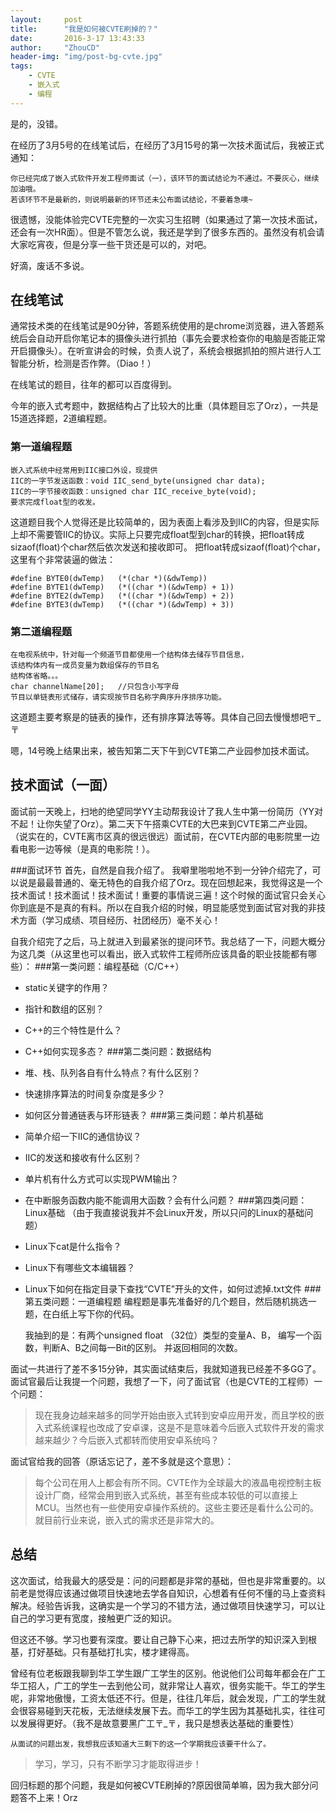 ```yaml
---
layout:     post
title:      "我是如何被CVTE刷掉的？"
date:       2016-3-17 13:43:33
author:     "ZhouCD"
header-img: "img/post-bg-cvte.jpg"
tags:
    - CVTE
    - 嵌入式
    - 编程
---
```


是的，没错。

在经历了3月5号的在线笔试后，在经历了3月15号的第一次技术面试后，我被正式通知：	


    你已经完成了嵌入式软件开发工程师面试（一），该环节的面试结论为不通过。不要灰心，继续加油哦。
    若该环节不是最新的，则说明最新的环节还未公布面试结论，不要着急噢~

很遗憾，没能体验完CVTE完整的一次实习生招聘（如果通过了第一次技术面试，还会有一次HR面）。但是不管怎么说，我还是学到了很多东西的。虽然没有机会请大家吃宵夜，但是分享一些干货还是可以的，对吧。

好滴，废话不多说。

## 在线笔试 ##

通常技术类的在线笔试是90分钟，答题系统使用的是chrome浏览器，进入答题系统后会自动开启你笔记本的摄像头进行抓拍（事先会要求检查你的电脑是否能正常开启摄像头）。在听宣讲会的时候，负责人说了，系统会根据抓拍的照片进行人工智能分析，检测是否作弊。（Diao！）

在线笔试的题目，往年的都可以百度得到。

今年的嵌入式考题中，数据结构占了比较大的比重（具体题目忘了Orz），一共是15道选择题，2道编程题。

### 第一道编程题 ##
	嵌入式系统中经常用到IIC接口外设，现提供  
	IIC的一字节发送函数：void IIC_send_byte(unsigned char data);  
	IIC的一字节接收函数：unsigned char IIC_receive_byte(void);   
	要求完成float型的收发。

这道题目我个人觉得还是比较简单的，因为表面上看涉及到IIC的内容，但是实际上却不需要管IIC的协议。实际上只要完成float型到char的转换，把float转成sizaof(float)个char然后依次发送和接收即可。
把float转成sizaof(float)个char，这里有个非常装逼的做法：
<pre><code>#define BYTE0(dwTemp)   (*(char *)(&dwTemp))
#define BYTE1(dwTemp)   (*((char *)(&dwTemp) + 1))
#define BYTE2(dwTemp)   (*((char *)(&dwTemp) + 2))
#define BYTE3(dwTemp)   (*((char *)(&dwTemp) + 3))
</code></pre>
### 第二道编程题 ##
<pre><code>在电视系统中，针对每一个频道节目都使用一个结构体去储存节目信息，
该结构体内有一成员变量为数组保存的节目名
结构体省略。。。
char channelName[20];	//只包含小写字母
节目以单链表形式储存，请实现按节目名称字典序升序排序功能。</code></pre>
这道题主要考察是的链表的操作，还有排序算法等等。具体自己回去慢慢想吧〒_〒

嗯，14号晚上结果出来，被告知第二天下午到CVTE第二产业园参加技术面试。

## 技术面试（一面）
面试前一天晚上，扫地的绝望同学YY主动帮我设计了我人生中第一份简历（YY对不起！让你失望了Orz）。第二天下午搭乘CVTE的大巴来到CVTE第二产业园。（说实在的，CVTE离市区真的很远很远）面试前，在CVTE内部的电影院里一边看电影一边等候（是真的电影院！）。

###面试环节
首先，自然是自我介绍了。
我噼里啪啦地不到一分钟介绍完了，可以说是最最普通的、毫无特色的自我介绍了Orz。现在回想起来，我觉得这是一个技术面试！技术面试！技术面试！重要的事情说三遍！这个时候的面试官只会关心你到底是不是真的有料。所以在自我介绍的时候，明显能感觉到面试官对我的非技术方面（学习成绩、项目经历、社团经历）毫不关心！

自我介绍完了之后，马上就进入到最紧张的提问环节。我总结了一下，问题大概分为这几类（从这里也可以看出，嵌入式软件工程师所应该具备的职业技能都有哪些）：
###第一类问题：编程基础（C/C++）
- static关键字的作用？
- 指针和数组的区别？
- C++的三个特性是什么？
- C++如何实现多态？
###第二类问题：数据结构
- 堆、栈、队列各自有什么特点？有什么区别？
- 快速排序算法的时间复杂度是多少？
- 如何区分普通链表与环形链表？
###第三类问题：单片机基础
- 简单介绍一下IIC的通信协议？
- IIC的发送和接收有什么区别？
- 单片机有什么方式可以实现PWM输出？
- 在中断服务函数内能不能调用大函数？会有什么问题？
###第四类问题：Linux基础
（由于我直接说我并不会Linux开发，所以只问的Linux的基础问题）

- Linux下cat是什么指令？
- Linux下有哪些文本编辑器？
- Linux下如何在指定目录下查找“CVTE”开头的文件，如何过滤掉.txt文件
###第五类问题：一道编程题
编程题是事先准备好的几个题目，然后随机挑选一题，在白纸上写下你的代码。

	我抽到的是：有两个unsigned float （32位）类型的变量A、B，
	编写一个函数，判断A、B之间每一Bit的区别。
	并返回相同的次数。

面试一共进行了差不多15分钟，其实面试结束后，我就知道我已经差不多GG了。面试官最后让我提一个问题，我想了一下，问了面试官（也是CVTE的工程师）一个问题：

> 现在我身边越来越多的同学开始由嵌入式转到安卓应用开发，而且学校的嵌入式系统课程也改成了安卓课，这是不是意味着今后嵌入式软件开发的需求越来越少？今后嵌入式都转而使用安卓系统吗？


面试官给我的回答（原话忘记了，差不多就是这个意思）：
> 每个公司在用人上都会有所不同。CVTE作为全球最大的液晶电视控制主板设计厂商，经常会用到嵌入式系统，甚至有些成本较低的可以直接上MCU。当然也有一些使用安卓操作系统的。这些主要还是看什么公司的。就目前行业来说，嵌入式的需求还是非常大的。


## 总结 ##
这次面试，给我最大的感受是：问的问题都是非常的基础，但也是非常重要的。以前老是觉得应该通过做项目快速地去学各自知识，心想着有任何不懂的马上查资料解决。经验告诉我，这确实是一个学习的不错方法，通过做项目快速学习，可以让自己的学习更有宽度，接触更广泛的知识。

但这还不够。学习也要有深度。要让自己静下心来，把过去所学的知识深入到根基，打好基础。只有基础打扎实，楼才建得高。

曾经有位老板跟我聊到华工学生跟广工学生的区别。他说他们公司每年都会在广工华工招人，广工的学生一去到他公司，就非常让人喜欢，很务实能干。华工的学生呢，非常地傲慢，工资太低还不行。但是，往往几年后，就会发现，广工的学生就会很容易碰到天花板，无法继续发展下去。而华工的学生因为其基础扎实，往往可以发展得更好。（我不是故意要黑广工〒_〒，我只是想表达基础的重要性）


    从面试的问题出发，我想我应该知道大三剩下的这一个学期我应该要干什么了。

> 学习，学习，只有不断学习才能取得进步！

回归标题的那个问题，我是如何被CVTE刷掉的?原因很简单嘛，因为我大部分问题答不上来！Orz

